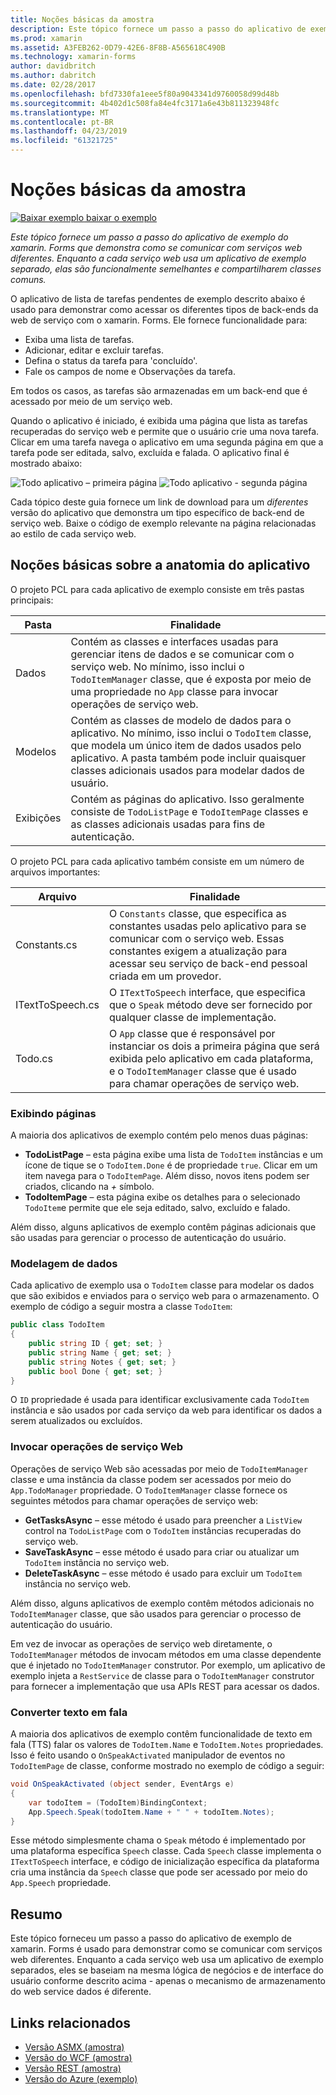 ```yaml
---
title: Noções básicas da amostra
description: Este tópico fornece um passo a passo do aplicativo de exemplo do xamarin. Forms que demonstra como se comunicar com serviços web diferentes. Enquanto a cada serviço web usa um aplicativo de exemplo separado, elas são funcionalmente semelhantes e compartilharem classes comuns.
ms.prod: xamarin
ms.assetid: A3FEB262-0D79-42E6-8F8B-A565618C490B
ms.technology: xamarin-forms
author: davidbritch
ms.author: dabritch
ms.date: 02/28/2017
ms.openlocfilehash: bfd7330fa1eee5f80a9043341d9760058d99d48b
ms.sourcegitcommit: 4b402d1c508fa84e4fc3171a6e43b811323948fc
ms.translationtype: MT
ms.contentlocale: pt-BR
ms.lasthandoff: 04/23/2019
ms.locfileid: "61321725"
---
```

# <a name="understanding-the-sample"></a>Noções básicas da amostra

[![Baixar exemplo](~/media/shared/download.png) baixar o exemplo](https://developer.xamarin.com/samples/xamarin-forms/WebServices/TodoREST)

_Este tópico fornece um passo a passo do aplicativo de exemplo do xamarin. Forms que demonstra como se comunicar com serviços web diferentes. Enquanto a cada serviço web usa um aplicativo de exemplo separado, elas são funcionalmente semelhantes e compartilharem classes comuns._

O aplicativo de lista de tarefas pendentes de exemplo descrito abaixo é usado para demonstrar como acessar os diferentes tipos de back-ends da web de serviço com o xamarin. Forms. Ele fornece funcionalidade para:

- Exiba uma lista de tarefas.
- Adicionar, editar e excluir tarefas.
- Defina o status da tarefa para 'concluído'.
- Fale os campos de nome e Observações da tarefa.

Em todos os casos, as tarefas são armazenadas em um back-end que é acessado por meio de um serviço web.

Quando o aplicativo é iniciado, é exibida uma página que lista as tarefas recuperadas do serviço web e permite que o usuário crie uma nova tarefa. Clicar em uma tarefa navega o aplicativo em uma segunda página em que a tarefa pode ser editada, salvo, excluída e falada. O aplicativo final é mostrado abaixo:

![](walkthrough-images/app-example-1.png "Todo aplicativo – primeira página")
![](walkthrough-images/app-example-2.png "Todo aplicativo - segunda página")

Cada tópico deste guia fornece um link de download para um *diferentes* versão do aplicativo que demonstra um tipo específico de back-end de serviço web. Baixe o código de exemplo relevante na página relacionadas ao estilo de cada serviço web.

## <a name="understanding-the-application-anatomy"></a>Noções básicas sobre a anatomia do aplicativo

O projeto PCL para cada aplicativo de exemplo consiste em três pastas principais:

|Pasta|Finalidade|
|--- |--- |
|Dados|Contém as classes e interfaces usadas para gerenciar itens de dados e se comunicar com o serviço web. No mínimo, isso inclui o `TodoItemManager` classe, que é exposta por meio de uma propriedade no `App` classe para invocar operações de serviço web.|
|Modelos|Contém as classes de modelo de dados para o aplicativo. No mínimo, isso inclui o `TodoItem` classe, que modela um único item de dados usados pelo aplicativo. A pasta também pode incluir quaisquer classes adicionais usados para modelar dados de usuário.|
|Exibições|Contém as páginas do aplicativo. Isso geralmente consiste de `TodoListPage` e `TodoItemPage` classes e as classes adicionais usadas para fins de autenticação.|

O projeto PCL para cada aplicativo também consiste em um número de arquivos importantes:

|Arquivo|Finalidade|
|--- |--- |
|Constants.cs|O `Constants` classe, que especifica as constantes usadas pelo aplicativo para se comunicar com o serviço web. Essas constantes exigem a atualização para acessar seu serviço de back-end pessoal criada em um provedor.|
|ITextToSpeech.cs|O `ITextToSpeech` interface, que especifica que o `Speak` método deve ser fornecido por qualquer classe de implementação.|
|Todo.cs|O `App` classe que é responsável por instanciar os dois a primeira página que será exibida pelo aplicativo em cada plataforma, e o `TodoItemManager` classe que é usado para chamar operações de serviço web.|

### <a name="viewing-pages"></a>Exibindo páginas

A maioria dos aplicativos de exemplo contém pelo menos duas páginas:

- **TodoListPage** – esta página exibe uma lista de `TodoItem` instâncias e um ícone de tique se o `TodoItem.Done` é de propriedade `true`. Clicar em um item navega para o `TodoItemPage`. Além disso, novos itens podem ser criados, clicando na *+* símbolo.
- **TodoItemPage** – esta página exibe os detalhes para o selecionado `TodoItem`e permite que ele seja editado, salvo, excluído e falado.

Além disso, alguns aplicativos de exemplo contêm páginas adicionais que são usadas para gerenciar o processo de autenticação do usuário.

### <a name="modeling-the-data"></a>Modelagem de dados

Cada aplicativo de exemplo usa o `TodoItem` classe para modelar os dados que são exibidos e enviados para o serviço web para o armazenamento. O exemplo de código a seguir mostra a classe `TodoItem`:

```csharp
public class TodoItem
{
    public string ID { get; set; }
    public string Name { get; set; }
    public string Notes { get; set; }
    public bool Done { get; set; }
}
```

O `ID` propriedade é usada para identificar exclusivamente cada `TodoItem` instância e são usados por cada serviço da web para identificar os dados a serem atualizados ou excluídos.

### <a name="invoking-web-service-operations"></a>Invocar operações de serviço Web

Operações de serviço Web são acessadas por meio de `TodoItemManager` classe e uma instância da classe podem ser acessados por meio do `App.TodoManager` propriedade. O `TodoItemManager` classe fornece os seguintes métodos para chamar operações de serviço web:

- **GetTasksAsync** – esse método é usado para preencher a `ListView` control na `TodoListPage` com o `TodoItem` instâncias recuperadas do serviço web.
- **SaveTaskAsync** – esse método é usado para criar ou atualizar um `TodoItem` instância no serviço web.
- **DeleteTaskAsync** – esse método é usado para excluir um `TodoItem` instância no serviço web.

Além disso, alguns aplicativos de exemplo contêm métodos adicionais no `TodoItemManager` classe, que são usados para gerenciar o processo de autenticação do usuário.

Em vez de invocar as operações de serviço web diretamente, o `TodoItemManager` métodos de invocam métodos em uma classe dependente que é injetado no `TodoItemManager` construtor. Por exemplo, um aplicativo de exemplo injeta a `RestService` de classe para o `TodoItemManager` construtor para fornecer a implementação que usa APIs REST para acessar os dados.

### <a name="translating-text-to-speech"></a>Converter texto em fala

A maioria dos aplicativos de exemplo contêm funcionalidade de texto em fala (TTS) falar os valores de `TodoItem.Name` e `TodoItem.Notes` propriedades. Isso é feito usando o `OnSpeakActivated` manipulador de eventos no `TodoItemPage` de classe, conforme mostrado no exemplo de código a seguir:

```csharp
void OnSpeakActivated (object sender, EventArgs e)
{
    var todoItem = (TodoItem)BindingContext;
    App.Speech.Speak(todoItem.Name + " " + todoItem.Notes);
}
```

Esse método simplesmente chama o `Speak` método é implementado por uma plataforma específica `Speech` classe. Cada `Speech` classe implementa o `ITextToSpeech` interface, e código de inicialização específica da plataforma cria uma instância da `Speech` classe que pode ser acessado por meio do `App.Speech` propriedade.

## <a name="summary"></a>Resumo

Este tópico forneceu um passo a passo do aplicativo de exemplo de xamarin. Forms é usado para demonstrar como se comunicar com serviços web diferentes. Enquanto a cada serviço web usa um aplicativo de exemplo separados, eles se baseiam na mesma lógica de negócios e de interface do usuário conforme descrito acima - apenas o mecanismo de armazenamento do web service dados é diferente.


## <a name="related-links"></a>Links relacionados

- [Versão ASMX (amostra)](https://developer.xamarin.com/samples/xamarin-forms/WebServices/TodoASMX)
- [Versão do WCF (amostra)](https://developer.xamarin.com/samples/xamarin-forms/WebServices/TodoWCF)
- [Versão REST (amostra)](https://developer.xamarin.com/samples/xamarin-forms/WebServices/TodoREST)
- [Versão do Azure (exemplo)](https://developer.xamarin.com/samples/xamarin-forms/WebServices/TodoAzure)
